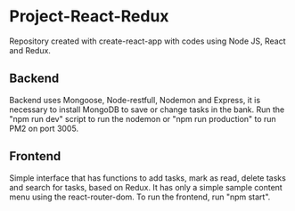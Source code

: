 # Project-React-Redux
Repository created with create-react-app with codes using Node JS, React and Redux.

## Backend
Backend uses Mongoose, Node-restfull, Nodemon and Express, it is necessary to install MongoDB to save or change tasks in the bank.
Run the "npm run dev" script to run the nodemon or "npm run production" to run PM2 on port 3005.

## Frontend
Simple interface that has functions to add tasks, mark as read, delete tasks and search for tasks, based on Redux. It has only a simple sample content menu using the react-router-dom. To run the frontend, run "npm start".